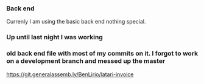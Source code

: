 ### Back end
Currenly I am using the basic back end nothing special.
### Up until last night I was working 


### old back end file with most of my commits on it. I forgot to work on a development branch and messed up the master
https://git.generalassemb.ly/BenLirio/latari-invoice
